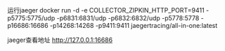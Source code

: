 运行jaeger
docker run -d -e COLLECTOR_ZIPKIN_HTTP_PORT=9411 -p5775:5775/udp -p6831:6831/udp -p6832:6832/udp  -p5778:5778 -p16686:16686 -p14268:14268 -p9411:9411 jaegertracing/all-in-one:latest

jaeger查看地址  http://127.0.0.1:16686
